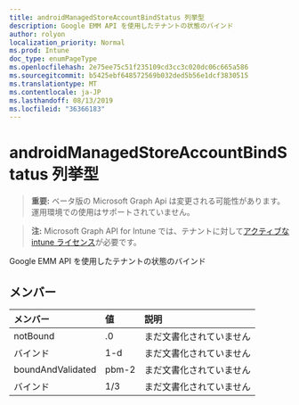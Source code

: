 ```yaml
---
title: androidManagedStoreAccountBindStatus 列挙型
description: Google EMM API を使用したテナントの状態のバインド
author: rolyon
localization_priority: Normal
ms.prod: Intune
doc_type: enumPageType
ms.openlocfilehash: 2e75ee75c51f235109cd3cc3c020dc06c665a586
ms.sourcegitcommit: b5425ebf648572569b032ded5b56e1dcf3830515
ms.translationtype: MT
ms.contentlocale: ja-JP
ms.lasthandoff: 08/13/2019
ms.locfileid: "36366183"
---
```

# <a name="androidmanagedstoreaccountbindstatus-enum-type"></a>androidManagedStoreAccountBindStatus 列挙型

> **重要:** ベータ版の Microsoft Graph Api は変更される可能性があります。運用環境での使用はサポートされていません。

> **注:** Microsoft Graph API for Intune では、テナントに対して[アクティブな intune ライセンス](https://go.microsoft.com/fwlink/?linkid=839381)が必要です。

Google EMM API を使用したテナントの状態のバインド

## <a name="members"></a>メンバー
|メンバー|値|説明|
|:---|:---|:---|
|notBound|.0|まだ文書化されていません|
|バインド|1-d|まだ文書化されていません|
|boundAndValidated|pbm-2|まだ文書化されていません|
|バインド|1/3|まだ文書化されていません|



